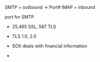 SMTP = outbound -> Port#
IMAP = inbound

port for SMTP 
- 25,465 SSL, 587 TLS

- TLS 1.0, 2.0
- SOX deals with financial information
- 